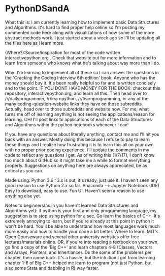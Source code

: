 # PythonDSandA
What this is: I am currently learning how to implement basic Data Structures and Algorithms. It's hard to find proper help online so I'm posting my commented code here along with visualizations of how some of the more abstract methods work. I just started about a week ago so I'll be updating all the files here as I learn more.

(Where?):Source/inspiration for most of the code written: interactivepython.org . Check that website out for more information and to learn from someone who knows what he's talking about way more than I do.
  
Why: I'm learning to implement all of these so I can answer the questions in the 'Cracking the Coding Interview 6th edition' book. Anyone who has the money should buy it. It's been really helpful so far and is written concisely and to the point. IF YOU DONT HAVE MONEY FOR THE BOOK: checkout this repository, interactivepython.org, and learn all this. Then head over to /r/dailyprogrammer, /r/learnpython, /r/learnprogramming, or any of the many coding-question-website links they have on those subreddits. Actually, head over to those subreddits and website now. For me, what turns me off of learning anything is not seeing the applications/reason for learning. OH! I'll post links to applications of each of the Data Structures and Algorithms within the python notebooks whenever I can!

If you have any questions about literally anything, contact me and I'll hit you back with an answer. Mostly doing this because I refuse to pay to learn these things and I realize how frustrating it is to learn this all on your own with no proper prior coding experience. I'll  update the comments in my code to reflect any questions I get. As of writing this (1/7/17), I don't know too much about GitHub so it might take me a while to format everything properly. Suggestions on anything here are always appreciated, be as critical as you can.

Made using: 
Python 3.6  : 3.x is out, it's ready, just use it. I haven't seen any good reason to use Python 2.x so far. 
Anaconda --> Jupyter Notebook (IDE)  Easy to download, easy to use. Fun UI. Haven't seen a reason to use anything else yet.

Notes to beginners(as in you haven't learned Data Structures and Algorithms yet):
If python is your first and only programming language, my suggestion is to stop using python for a sec. Go learn the basics of C++. It's extremely annoying to learn, but if you're already at this point in python it won't be hard. You'll be able to understand how most languages work much more easily and how to handle your code a bit better. Where to learn: MIT's Open Courseware and several other university websites offer free lectures/materials online. OR, if you're into reading a textbook on your own, go find a copy of the 'Big C++' and learn chapters 4-8 (Classes, Vectors and Arrays, Pointers, and Inhertiance). Do the some of the problems per chapter, then come back. It's a hassle, but the intuition I got from learning chapter 1-8 of Big C++ helped me learn to program (not just Python, but also some Stata and dabbling in R) way faster.
